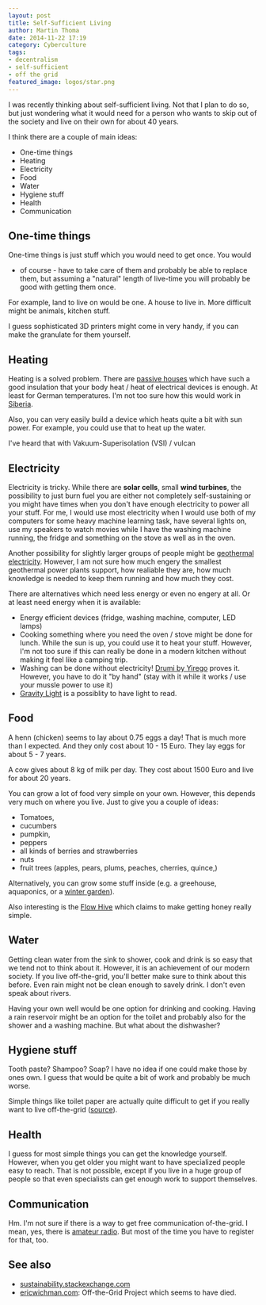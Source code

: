 ```yaml
---
layout: post
title: Self-Sufficient Living
author: Martin Thoma
date: 2014-11-22 17:19
category: Cyberculture
tags:
- decentralism
- self-sufficient
- off the grid
featured_image: logos/star.png
---
```


I was recently thinking about self-sufficient living. Not that I plan to do so,
but just wondering what it would need for a person who wants to skip out of
the society and live on their own for about 40 years.

I think there are a couple of main ideas:

* One-time things
* Heating
* Electricity
* Food
* Water
* Hygiene stuff
* Health
* Communication


## One-time things

One-time things is just stuff which you would need to get once. You would
- of course - have to take care of them and probably be able to replace them,
but assuming a "natural" length of live-time you will probably be good with
getting them once.

For example, land to live on would be one. A house to live in. More difficult
might be animals, kitchen stuff.

I guess sophisticated 3D printers might come in very handy, if you can make the
granulate for them yourself.


## Heating

Heating is a solved problem. There are [passive houses](https://en.wikipedia.org/wiki/Passive_house)
which have such a good insulation that your body heat / heat of electrical
devices is enough. At least for German temperatures. I'm not too sure how this
would work in [Siberia](https://en.wikipedia.org/wiki/Siberia).

Also, you can very easily build a device which heats quite a bit with sun
power. For example, you could use that to heat up the water.

I've heard that with Vakuum-Superisolation (VSI) / vulcan


## Electricity

Electricity is tricky. While there are **solar cells**, small **wind
turbines**, the possibility to just burn fuel you are either not completely
self-sustaining or you might have times when you don't have enough electricity
to power all your stuff. For me, I would use most electricity when I would use
both of my computers for some heavy machine learning task, have several lights
on, use my speakers to watch movies while I have the washing machine running,
the fridge and something on the stove as well as in the oven.

Another possibility for slightly larger groups of people might be
[geothermal electricity](https://en.wikipedia.org/wiki/Geothermal_electricity).
However, I am not sure how much engery the smallest geothermal power plants
support, how realiable they are, how much knowledge is needed to keep them
running and how much they cost.

There are alternatives which need less energy or even no engery at all. Or at
least need energy when it is available:

* Energy efficient devices (fridge, washing machine, computer, LED lamps)
* Cooking something where you need the oven / stove might be done for lunch.
  While the sun is up, you could use it to heat your stuff. However, I'm not
  too sure if this can really be done in a modern kitchen without making it
  feel like a camping trip.
* Washing can be done without electricity!
  [Drumi by Yirego](http://www.yirego.com/) proves it. However, you have to
  do it "by hand" (stay with it while it works / use your mussle power to
  use it)
* [Gravity Light](http://gravitylight.org/) is a possiblity to have light
  to read.


## Food

A henn (chicken) seems to lay about 0.75 eggs a day! That is much more than
I expected. And they only cost about 10&nbsp;-&nbsp;15&nbsp;Euro. They lay eggs
for about 5&nbsp;-&nbsp;7&nbsp;years.

A cow gives about 8&nbsp;kg of milk per day. They cost about 1500&nbsp;Euro and
live for about 20&nbsp;years.

You can grow a lot of food very simple on your own. However, this depends
very much on where you live. Just to give you a couple of ideas:

* Tomatoes,
* cucumbers
* pumpkin,
* peppers
* all kinds of berries and strawberries
* nuts
* fruit trees (apples, pears, plums, peaches, cherries, quince,)

Alternatively, you can grow some stuff inside (e.g. a greehouse, aquaponics,
or a [winter garden](https://en.wikipedia.org/wiki/Winter_garden)).

Also interesting is the [Flow Hive](https://www.indiegogo.com/projects/flow-hive-honey-on-tap-directly-from-your-beehive#/) which claims to make getting honey really simple.


## Water

Getting clean water from the sink to shower, cook and drink is so easy that we
tend not to think about it. However, it is an achievement of our modern
society. If you live off-the-grid, you'll better make sure to think about this
before. Even rain might not be clean enough to savely drink. I don't even speak
about rivers.

Having your own well would be one option for drinking and cooking. Having a
rain reservoir might be an option for the toilet and probably also for the
shower and a washing machine. But what about the dishwasher?


## Hygiene stuff

Tooth paste? Shampoo? Soap? I have no idea if one could make those by ones own.
I guess that would be quite a bit of work and probably be much worse.

Simple things like toilet paper are actually quite difficult to get if you
really want to live off-the-grid ([source](http://sustainability.stackexchange.com/q/82/2814)).


## Health

I guess for most simple things you can get the knowledge yourself. However,
when you get older you might want to have specialized people easy to reach.
That is not possible, except if you live in a huge group of people so that
even specialists can get enough work to support themselves.


## Communication

Hm. I'm not sure if there is a way to get free communication of-the-grid.
I mean, yes, there is [amateur radio](https://en.wikipedia.org/wiki/Amateur_radio).
But most of the time you have to register for that, too.


## See also

* [sustainability.stackexchange.com](http://sustainability.stackexchange.com/)
* [ericwichman.com](http://www.ericwichman.com/blog/off-the-grid-project/): Off-the-Grid Project which seems to have died.
